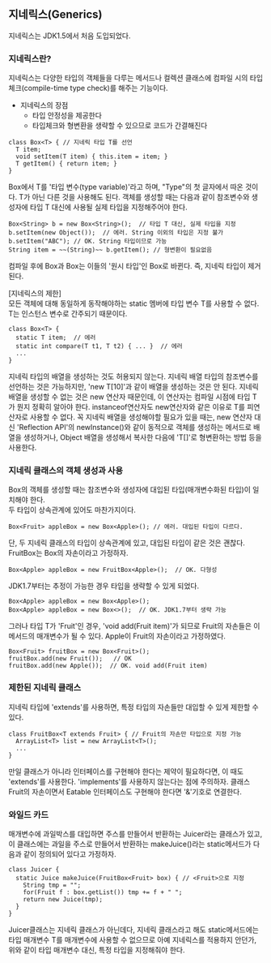## 지네릭스(Generics)
지네릭스는 JDK1.5에서 처음 도입되었다.   
   
### 지네릭스란?
지네릭스는 다양한 타입의 객체들을 다루는 메서드나 컬렉션 클래스에 컴파일 시의 타입 체크(compile-time type check)를 해주는 기능이다.   
   
- 지네릭스의 장점
  + 타입 안정성을 제공한다
  + 타입체크와 형변환을 생략할 수 있으므로 코드가 간결해진다
   
```
class Box<T> { // 지네릭 타입 T를 선언
  T item;
  void setItem(T item) { this.item = item; }
  T getItem() { return item; }
}
```
Box<T>에서 T를 '타입 변수(type variable)'라고 하며, "Type"의 첫 글자에서 따온 것이다. T가 아닌 다른 것을 사용해도 된다. 객체를 생성할 때는 다음과 같이 참조변수와 생성자에 타입 T 대신에 사용될 실제 타입을 지정해주어야 한다.
```
Box<String> b = new Box<String>();  // 타입 T 대신, 실제 타입을 지정
b.setItem(new Object());  // 에러. String 이외의 타입은 지정 불가
b.setItem("ABC"); // OK. String 타입이므로 가능
String item = ~~(String)~~ b.getItem(); // 형변환이 필요없음
```
컴파일 후에 Box<String>과 Box<Integer>는 이들의 '원시 타입'인 Box로 바뀐다. 즉, 지네릭 타입이 제거된다.   
   
[지네릭스의 제한]   
모든 객체에 대해 동일하게 동작해야하는 static 멤버에 타입 변수 T를 사용할 수 없다. T는 인스턴스 변수로 간주되기 때문이다.
```
class Box<T> {
  static T item;  // 에러
  static int compare(T t1, T t2) { ... }  // 에러
  ...
}
```
지네릭 타입의 배열을 생성하는 것도 허용되지 않는다. 지네릭 배열 타입의 참조변수를 선언하는 것은 가능하지만, 'new T[10]'과 같이 배열을 생성하는 것은 안 된다. 지네릭 배열을 생성할 수 없는 것은 new 연산자 때문인데, 이 연산자는 컴파일 시점에 타입 T가 뭔지 정확히 알아야 한다. instanceof연산자도 new연산자와 같은 이유로 T를 피연산자로 사용할 수 없다. 꼭 지네릭 배열을 생성해야할 필요가 있을 때는, new 연산자 대신 'Reflection API'의 newInstance()와 같이 동적으로 객체를 생성하는 메서드로 배열을 생성하거나, Object 배열을 생성해서 복사한 다음에 'T[]'로 형변환하는 방법 등을 사용한다.   
    
### 지네릭 클래스의 객체 생성과 사용
Box<T>의 객체를 생성할 때는 참조변수와 생성자에 대입된 타입(매개변수화된 타입)이 일치해야 한다.   
두 타입이 상속관계에 있어도 마찬가지이다.
```
Box<Fruit> appleBox = new Box<Apple>(); // 에러. 대입된 타입이 다르다.
```
단, 두 지네릭 클래스의 타입이 상속관계에 있고, 대입된 타입이 같은 것은 괜찮다. FruitBox는 Box의 자손이라고 가정하자.
```
Box<Apple> appleBox = new FruitBox<Apple>();  // OK. 다형성
```
JDK1.7부터는 추정이 가능한 경우 타입을 생략할 수 있게 되었다.
```
Box<Apple> appleBox = new Box<Apple>();
Box<Apple> appleBox = new Box<>();  // OK. JDK1.7부터 생략 가능
```
그러나 타입 T가 'Fruit'인 경우, 'void add(Fruit item)'가 되므로 Fruit의 자손들은 이 메서드의 매개변수가 될 수 있다. Apple이 Fruit의 자손이라고 가정하였다.
```
Box<Fruit> fruitBox = new Box<Fruit>();
fruitBox.add(new Fruit());   // OK
fruitBox.add(new Apple());  // OK. void add(Fruit item)
```
   
### 제한된 지네릭 클래스
지네릭 타입에 'extends'를 사용하면, 특정 타입의 자손들만 대입할 수 있게 제한할 수 있다.
```
class FruitBox<T extends Fruit> { // Fruit의 자손만 타입으로 지정 가능
  ArrayList<T> list = new ArrayList<T>();
  ...
}
```
만일 클래스가 아니라 인터페이스를 구현해야 한다는 제약이 필요하다면, 이 때도 'extends'를 사용한다. 'implements'를 사용하지 않는다는 점에 주의하자. 클래스 Fruit의 자손이면서 Eatable 인터페이스도 구현해야 한다면 '&'기호로 연결한다.   
    
### 와일드 카드
매개변수에 과일박스를 대입하면 주스를 만들어서 반환하는 Juicer라는 클래스가 있고, 이 클래스에는 과일을 주스로 만들어서 반환하는 makeJuice()라는 static메서드가 다음과 같이 정의되어 있다고 가정하자.
```
class Juicer {
  static Juice makeJuice(FruitBox<Fruit> box) { // <Fruit>으로 지정
    String tmp = "";
    for(Fruit f : box.getList()) tmp += f + " ";
    return new Juice(tmp);
  }
}
```
Juicer클래스는 지네릭 클래스가 아닌데다, 지네릭 클래스라고 해도 static메서드에는 타입 매개변수 T를 매개변수에 사용할 수 없으므로 아예 지네릭스를 적용하지 안던가, 위와 같이 타입 매개변수 대신, 특정 타입을 지정해줘야 한다.
